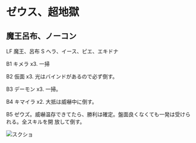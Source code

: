 # ゼウス、超地獄 

## 魔王呂布、ノーコン

LF 魔王、呂布
S  ヘラ、イース、ピエ、エキドナ

B1 キメラ x3. 一掃

B2 仮面 x3. 光はバインドがあるので必ず倒す。

B3 デーモン x3. 一掃。

B4 キマイラ x2. 大抵は威嚇中に倒す。

B5 ゼウズ。威嚇温存できてたら、勝利は確定。盤面良くなくても一発は受けられる。全スキルを開
放して倒す。

![スクショ](http://i.imgur.com/f41a3dfl.jpg)

<!-- vim: set tw=90 filetype=markdown : -->

